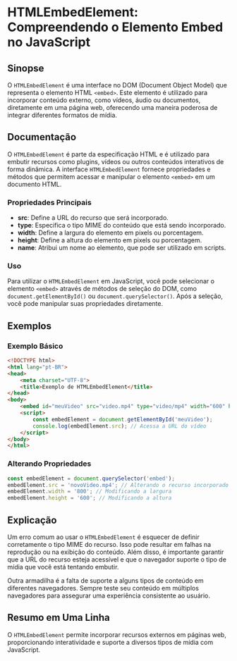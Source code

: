 <!--
Meta Description: # HTMLEmbedElement: Compreendendo o Elemento Embed no JavaScript ## Sinopse O `HTMLEmbedElement` é uma interface no DOM (Document Object Model) que re...
Meta Keywords: htmlembedelement, elemento, que, html, embed
-->

# HTMLEmbedElement: Compreendendo o Elemento Embed no JavaScript

## Sinopse
O `HTMLEmbedElement` é uma interface no DOM (Document Object Model) que representa o elemento HTML `<embed>`. Este elemento é utilizado para incorporar conteúdo externo, como vídeos, áudio ou documentos, diretamente em uma página web, oferecendo uma maneira poderosa de integrar diferentes formatos de mídia.

## Documentação
O `HTMLEmbedElement` é parte da especificação HTML e é utilizado para embutir recursos como plugins, vídeos ou outros conteúdos interativos de forma dinâmica. A interface `HTMLEmbedElement` fornece propriedades e métodos que permitem acessar e manipular o elemento `<embed>` em um documento HTML.

### Propriedades Principais
- **src**: Define a URL do recurso que será incorporado.
- **type**: Especifica o tipo MIME do conteúdo que está sendo incorporado.
- **width**: Define a largura do elemento em pixels ou porcentagem.
- **height**: Define a altura do elemento em pixels ou porcentagem.
- **name**: Atribui um nome ao elemento, que pode ser utilizado em scripts.

### Uso
Para utilizar o `HTMLEmbedElement` em JavaScript, você pode selecionar o elemento `<embed>` através de métodos de seleção do DOM, como `document.getElementById()` ou `document.querySelector()`. Após a seleção, você pode manipular suas propriedades diretamente.

## Exemplos

### Exemplo Básico
```html
<!DOCTYPE html>
<html lang="pt-BR">
<head>
    <meta charset="UTF-8">
    <title>Exemplo de HTMLEmbedElement</title>
</head>
<body>
    <embed id="meuVideo" src="video.mp4" type="video/mp4" width="600" height="400">
    <script>
        const embedElement = document.getElementById('meuVideo');
        console.log(embedElement.src); // Acessa a URL do vídeo
    </script>
</body>
</html>
```

### Alterando Propriedades
```javascript
const embedElement = document.querySelector('embed');
embedElement.src = 'novoVideo.mp4'; // Alterando o recurso incorporado
embedElement.width = '800'; // Modificando a largura
embedElement.height = '600'; // Modificando a altura
```

## Explicação
Um erro comum ao usar o `HTMLEmbedElement` é esquecer de definir corretamente o tipo MIME do recurso. Isso pode resultar em falhas na reprodução ou na exibição do conteúdo. Além disso, é importante garantir que a URL do recurso esteja acessível e que o navegador suporte o tipo de mídia que você está tentando embutir.

Outra armadilha é a falta de suporte a alguns tipos de conteúdo em diferentes navegadores. Sempre teste seu conteúdo em múltiplos navegadores para assegurar uma experiência consistente ao usuário.

## Resumo em Uma Linha
O `HTMLEmbedElement` permite incorporar recursos externos em páginas web, proporcionando interatividade e suporte a diversos tipos de mídia com JavaScript.